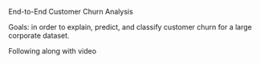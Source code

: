 End-to-End Customer Churn Analysis

Goals: in order to explain, predict, and classify customer churn for a large corporate dataset.

Following along with video
